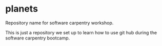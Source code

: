 # planets
Repository name for software carpentry workshop.

This is just a repository we set up to learn how to use git hub during the software carpentry bootcamp.
